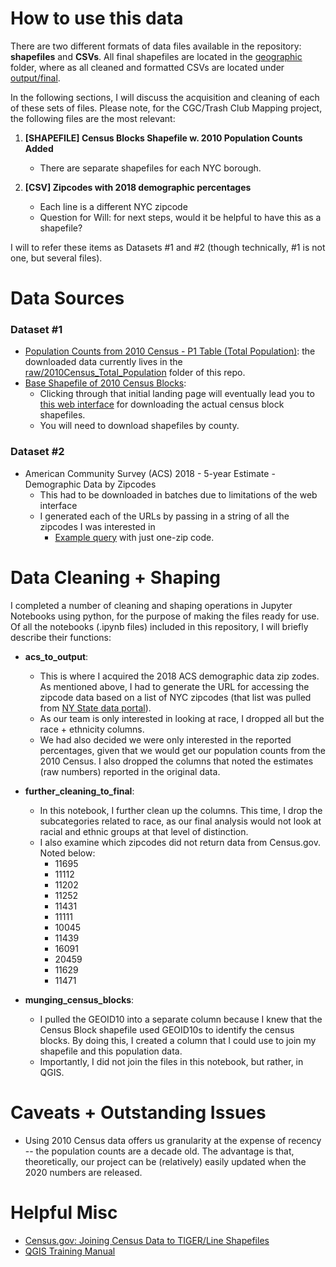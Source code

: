 # How to use this data

There are two different formats of data files available in the repository: **shapefiles** and **CSVs**. All final shapefiles are located in the [geographic](https://github.com/trashclub/mapping/tree/master/data/geographic) folder, where as all cleaned and formatted CSVs are located under [output/final](https://github.com/trashclub/mapping/tree/master/data/output). 

In the following sections, I will discuss the acquisition and cleaning of each of these sets of files. Please note, for the CGC/Trash Club Mapping project, the following files are the most relevant:

1. **[SHAPEFILE] Census Blocks Shapefile w. 2010 Population Counts Added**
    * There are separate shapefiles for each NYC borough. 

2. **[CSV] Zipcodes with 2018 demographic percentages**
    * Each line is a different NYC zipcode
    * Question for Will: for next steps, would it be helpful to have this as a shapefile? 

I will to refer these items as Datasets #1 and #2 (though technically, #1 is not one, but several files). 

# Data Sources

### Dataset #1

 + [Population Counts from 2010 Census - P1 Table (Total Population)](https://data.census.gov/cedsci/table?g=0500000US36005.100000,36047.100000,36061.100000,36081.100000,36085.100000&tid=DECENNIALSF12010.P1&hidePreview=false):  the downloaded data currently lives in the [raw/2010Census_Total_Population](https://github.com/trashclub/mapping/tree/master/data/raw/2010Census_Total_Population) folder of this repo. 
 + [Base Shapefile of 2010 Census Blocks](https://www.census.gov/geographies/mapping-files/time-series/geo/tiger-line-file.2010.html):
    + Clicking through that initial landing page will eventually lead you to [this web interface](https://www.census.gov/cgi-bin/geo/shapefiles/index.php?year=2010&layergroup=Blocks) for downloading the actual census block shapefiles.
    + You will need to download shapefiles by county. 

### Dataset #2

+ American Community Survey (ACS) 2018 - 5-year Estimate - Demographic Data by Zipcodes 
    * This had to be downloaded in batches due to limitations of the web interface
    * I generated each of the URLs by passing in a string of all the zipcodes I was interested in 
        * [Example query](https://data.census.gov/cedsci/table?q=United%20States&g=8600000US11201&tid=ACSDP5Y2018.DP05&tp=true&hidePreview=true) with just one-zip code. 


# Data Cleaning + Shaping 

I completed a number of cleaning and shaping operations in Jupyter Notebooks using python, for the purpose of making the files ready for use. Of all the notebooks (.ipynb files) included in this repository, I will briefly describe their functions:

+ **acs_to_output**:

    * This is where I acquired the 2018 ACS demographic data zip zodes. As mentioned above, I had to generate the URL for accessing the zipcode data based on a list of NYC zipcodes (that list was pulled from [NY State data portal](https://data.ny.gov/Government-Finance/New-York-State-ZIP-Codes-County-FIPS-Cross-Referen/juva-r6g2)).
    * As our team is only interested in looking at race, I dropped all but the race + ethnicity columns.
    * We had also decided we were only interested in the reported percentages, given that we would get our population counts from the 2010 Census. I also dropped the columns that noted the estimates (raw numbers) reported in the original data. 

+ **further_cleaning_to_final**:

    * In this notebook, I further clean up the columns. This time, I drop the subcategories related to race, as our final analysis would not look at racial and ethnic groups at that level of distinction. 
    * I also examine which zipcodes did not return data from Census.gov. Noted below:
        * 11695
        * 11112
        * 11202
        * 11252
        * 11431 
        * 11111 
        * 10045 
        * 11439 
        * 16091 
        * 20459 
        * 11629
        * 11471

+ **munging_census_blocks**:

    * I pulled the GEOID10 into a separate column because I knew that the Census Block shapefile used GEOID10s to identify the census blocks. By doing this, I created a column that I could use to join my shapefile and this population data. 
    * Importantly, I did not join the files in this notebook, but rather, in QGIS. 

# Caveats + Outstanding Issues

+ Using 2010 Census data offers us granularity at the expense of recency -- the population counts are a decade old. The advantage is that, theoretically, our project can be (relatively) easily updated when the 2020 numbers are released. 

# Helpful Misc

+ [Census.gov: Joining Census Data to TIGER/Line Shapefiles](https://www2.census.gov/geo/pdfs/education/tiger/JoiningTIGERshp_with_AFFdata.pdf)
+ [QGIS Training Manual](https://docs.qgis.org/3.10/en/docs/training_manual/index.html)